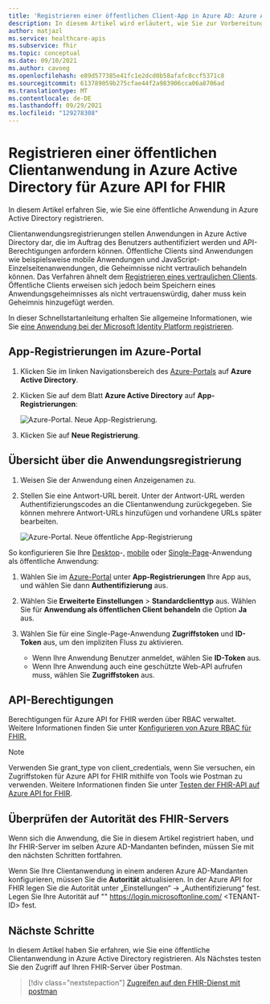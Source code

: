 ```yaml
---
title: 'Registrieren einer öffentlichen Client-App in Azure AD: Azure API for FHIR'
description: In diesem Artikel wird erläutert, wie Sie zur Vorbereitung auf die Bereitstellung der FHIR-API in Azure eine öffentliche Clientanwendung in Azure Active Directory registrieren.
author: matjazl
ms.service: healthcare-apis
ms.subservice: fhir
ms.topic: conceptual
ms.date: 09/10/2021
ms.author: cavoeg
ms.openlocfilehash: e89d577385e41fc1e2dcd0b58afafc8ccf5371c8
ms.sourcegitcommit: 613789059b275cfae44f2a983906cca06a8706ad
ms.translationtype: MT
ms.contentlocale: de-DE
ms.lasthandoff: 09/29/2021
ms.locfileid: "129278308"
---
```

# <a name="register-a-public-client-application-in-azure-active-directory-for-azure-api-for-fhir"></a>Registrieren einer öffentlichen Clientanwendung in Azure Active Directory für Azure API for FHIR

In diesem Artikel erfahren Sie, wie Sie eine öffentliche Anwendung in Azure Active Directory registrieren.  

Clientanwendungsregistrierungen stellen Anwendungen in Azure Active Directory dar, die im Auftrag des Benutzers authentifiziert werden und API-Berechtigungen anfordern können. Öffentliche Clients sind Anwendungen wie beispielsweise mobile Anwendungen und JavaScript-Einzelseitenanwendungen, die Geheimnisse nicht vertraulich behandeln können. Das Verfahren ähnelt dem [Registrieren eines vertraulichen Clients](register-confidential-azure-ad-client-app.md). Öffentliche Clients erweisen sich jedoch beim Speichern eines Anwendungsgeheimnisses als nicht vertrauenswürdig, daher muss kein Geheimnis hinzugefügt werden.

In dieser Schnellstartanleitung erhalten Sie allgemeine Informationen, wie Sie [eine Anwendung bei der Microsoft Identity Platform registrieren](../../active-directory/develop/quickstart-register-app.md).

## <a name="app-registrations-in-azure-portal"></a>App-Registrierungen im Azure-Portal

1. Klicken Sie im linken Navigationsbereich des [Azure-Portals](https://portal.azure.com) auf **Azure Active Directory**.

2. Klicken Sie auf dem Blatt **Azure Active Directory** auf **App-Registrierungen**:

    ![Azure-Portal. Neue App-Registrierung.](media/add-azure-active-directory/portal-aad-new-app-registration.png)

3. Klicken Sie auf **Neue Registrierung**.

## <a name="application-registration-overview"></a>Übersicht über die Anwendungsregistrierung

1. Weisen Sie der Anwendung einen Anzeigenamen zu.

2. Stellen Sie eine Antwort-URL bereit. Unter der Antwort-URL werden Authentifizierungscodes an die Clientanwendung zurückgegeben. Sie können mehrere Antwort-URLs hinzufügen und vorhandene URLs später bearbeiten.

    ![Azure-Portal. Neue öffentliche App-Registrierung](media/add-azure-active-directory/portal-aad-register-new-app-registration-pub-client-name.png)


So konfigurieren Sie Ihre [Desktop](../../active-directory/develop/scenario-desktop-app-registration.md)-, [mobile](../../active-directory/develop/scenario-mobile-app-registration.md) oder [Single-Page](../../active-directory/develop/scenario-spa-app-registration.md)-Anwendung als öffentliche Anwendung:

1. Wählen Sie im [Azure-Portal](https://portal.azure.com) unter **App-Registrierungen** Ihre App aus, und wählen Sie dann **Authentifizierung** aus.

2. Wählen Sie **Erweiterte Einstellungen** > **Standardclienttyp** aus. Wählen Sie für **Anwendung als öffentlichen Client behandeln** die Option **Ja** aus.

3. Wählen Sie für eine Single-Page-Anwendung **Zugriffstoken** und **ID-Token** aus, um den impliziten Fluss zu aktivieren.

   - Wenn Ihre Anwendung Benutzer anmeldet, wählen Sie **ID-Token** aus.
   - Wenn Ihre Anwendung auch eine geschützte Web-API aufrufen muss, wählen Sie **Zugriffstoken** aus.

## <a name="api-permissions"></a>API-Berechtigungen

Berechtigungen für Azure API for FHIR werden über RBAC verwaltet. Weitere Informationen finden Sie unter [Konfigurieren von Azure RBAC für FHIR.](configure-azure-rbac.md)

>[!NOTE]
>Verwenden Sie grant_type von client_credentials, wenn Sie versuchen, ein Zugriffstoken für Azure API for FHIR mithilfe von Tools wie Postman zu verwenden. Weitere Informationen finden Sie unter [Testen der FHIR-API auf Azure API for FHIR](tutorial-web-app-test-postman.md).

## <a name="validate-fhir-server-authority"></a>Überprüfen der Autorität des FHIR-Servers
Wenn sich die Anwendung, die Sie in diesem Artikel registriert haben, und Ihr FHIR-Server im selben Azure AD-Mandanten befinden, müssen Sie mit den nächsten Schritten fortfahren.

Wenn Sie Ihre Clientanwendung in einem anderen Azure AD-Mandanten konfigurieren, müssen Sie die **Autorität** aktualisieren. In der Azure API for FHIR legen Sie die Autorität unter „Einstellungen“ -> „Authentifizierung“ fest. Legen Sie Ihre Autorität auf "" https://login.microsoftonline.com/ \<TENANT-ID> fest.

## <a name="next-steps"></a>Nächste Schritte

In diesem Artikel haben Sie erfahren, wie Sie eine öffentliche Clientanwendung in Azure Active Directory registrieren. Als Nächstes testen Sie den Zugriff auf Ihren FHIR-Server über Postman.
 
>[!div class="nextstepaction"]
>[Zugreifen auf den FHIR-Dienst mit postman](./../use-postman.md)
